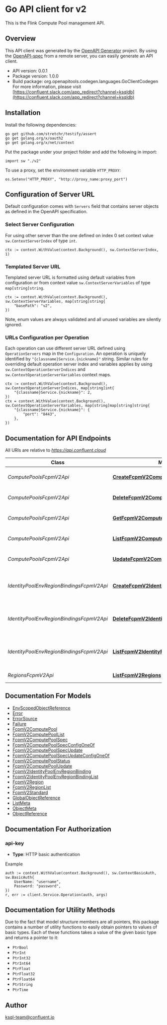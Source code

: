 # Go API client for v2

This is the Flink Compute Pool management API.

## Overview
This API client was generated by the [OpenAPI Generator](https://openapi-generator.tech) project.  By using the [OpenAPI-spec](https://www.openapis.org/) from a remote server, you can easily generate an API client.

- API version: 0.0.1
- Package version: 1.0.0
- Build package: org.openapitools.codegen.languages.GoClientCodegen
For more information, please visit [https://confluent.slack.com/app_redirect?channel=ksqldb](https://confluent.slack.com/app_redirect?channel=ksqldb)

## Installation

Install the following dependencies:

```shell
go get github.com/stretchr/testify/assert
go get golang.org/x/oauth2
go get golang.org/x/net/context
```

Put the package under your project folder and add the following in import:

```golang
import sw "./v2"
```

To use a proxy, set the environment variable `HTTP_PROXY`:

```golang
os.Setenv("HTTP_PROXY", "http://proxy_name:proxy_port")
```

## Configuration of Server URL

Default configuration comes with `Servers` field that contains server objects as defined in the OpenAPI specification.

### Select Server Configuration

For using other server than the one defined on index 0 set context value `sw.ContextServerIndex` of type `int`.

```golang
ctx := context.WithValue(context.Background(), sw.ContextServerIndex, 1)
```

### Templated Server URL

Templated server URL is formatted using default variables from configuration or from context value `sw.ContextServerVariables` of type `map[string]string`.

```golang
ctx := context.WithValue(context.Background(), sw.ContextServerVariables, map[string]string{
	"basePath": "v2",
})
```

Note, enum values are always validated and all unused variables are silently ignored.

### URLs Configuration per Operation

Each operation can use different server URL defined using `OperationServers` map in the `Configuration`.
An operation is uniquely identified by `"{classname}Service.{nickname}"` string.
Similar rules for overriding default operation server index and variables applies by using `sw.ContextOperationServerIndices` and `sw.ContextOperationServerVariables` context maps.

```
ctx := context.WithValue(context.Background(), sw.ContextOperationServerIndices, map[string]int{
	"{classname}Service.{nickname}": 2,
})
ctx = context.WithValue(context.Background(), sw.ContextOperationServerVariables, map[string]map[string]string{
	"{classname}Service.{nickname}": {
		"port": "8443",
	},
})
```

## Documentation for API Endpoints

All URIs are relative to *https://api.confluent.cloud*

Class | Method | HTTP request | Description
------------ | ------------- | ------------- | -------------
*ComputePoolsFcpmV2Api* | [**CreateFcpmV2ComputePool**](docs/ComputePoolsFcpmV2Api.md#createfcpmv2computepool) | **Post** /fcpm/v2/compute-pools | Create a Compute Pool
*ComputePoolsFcpmV2Api* | [**DeleteFcpmV2ComputePool**](docs/ComputePoolsFcpmV2Api.md#deletefcpmv2computepool) | **Delete** /fcpm/v2/compute-pools/{id} | Delete a Compute Pool
*ComputePoolsFcpmV2Api* | [**GetFcpmV2ComputePool**](docs/ComputePoolsFcpmV2Api.md#getfcpmv2computepool) | **Get** /fcpm/v2/compute-pools/{id} | Read a Compute Pool
*ComputePoolsFcpmV2Api* | [**ListFcpmV2ComputePools**](docs/ComputePoolsFcpmV2Api.md#listfcpmv2computepools) | **Get** /fcpm/v2/compute-pools | List of Compute Pools
*ComputePoolsFcpmV2Api* | [**UpdateFcpmV2ComputePool**](docs/ComputePoolsFcpmV2Api.md#updatefcpmv2computepool) | **Patch** /fcpm/v2/compute-pools/{id} | Update a Compute Pool
*IdentityPoolEnvRegionBindingsFcpmV2Api* | [**CreateFcpmV2IdentityPoolEnvRegionBinding**](docs/IdentityPoolEnvRegionBindingsFcpmV2Api.md#createfcpmv2identitypoolenvregionbinding) | **Post** /fcpm/v2/identity-pool-env-region-bindings | Create an Identity Pool Env Region Binding
*IdentityPoolEnvRegionBindingsFcpmV2Api* | [**DeleteFcpmV2IdentityPoolEnvRegionBinding**](docs/IdentityPoolEnvRegionBindingsFcpmV2Api.md#deletefcpmv2identitypoolenvregionbinding) | **Delete** /fcpm/v2/identity-pool-env-region-bindings/{id} | Delete an Identity Pool Env Region Binding
*IdentityPoolEnvRegionBindingsFcpmV2Api* | [**ListFcpmV2IdentityPoolEnvRegionBindings**](docs/IdentityPoolEnvRegionBindingsFcpmV2Api.md#listfcpmv2identitypoolenvregionbindings) | **Get** /fcpm/v2/identity-pool-env-region-bindings | List of Identity Pool Env Region Bindings
*RegionsFcpmV2Api* | [**ListFcpmV2Regions**](docs/RegionsFcpmV2Api.md#listfcpmv2regions) | **Get** /fcpm/v2/regions | List of Regions


## Documentation For Models

 - [EnvScopedObjectReference](docs/EnvScopedObjectReference.md)
 - [Error](docs/Error.md)
 - [ErrorSource](docs/ErrorSource.md)
 - [Failure](docs/Failure.md)
 - [FcpmV2ComputePool](docs/FcpmV2ComputePool.md)
 - [FcpmV2ComputePoolList](docs/FcpmV2ComputePoolList.md)
 - [FcpmV2ComputePoolSpec](docs/FcpmV2ComputePoolSpec.md)
 - [FcpmV2ComputePoolSpecConfigOneOf](docs/FcpmV2ComputePoolSpecConfigOneOf.md)
 - [FcpmV2ComputePoolSpecUpdate](docs/FcpmV2ComputePoolSpecUpdate.md)
 - [FcpmV2ComputePoolSpecUpdateConfigOneOf](docs/FcpmV2ComputePoolSpecUpdateConfigOneOf.md)
 - [FcpmV2ComputePoolStatus](docs/FcpmV2ComputePoolStatus.md)
 - [FcpmV2ComputePoolUpdate](docs/FcpmV2ComputePoolUpdate.md)
 - [FcpmV2IdentityPoolEnvRegionBinding](docs/FcpmV2IdentityPoolEnvRegionBinding.md)
 - [FcpmV2IdentityPoolEnvRegionBindingList](docs/FcpmV2IdentityPoolEnvRegionBindingList.md)
 - [FcpmV2Region](docs/FcpmV2Region.md)
 - [FcpmV2RegionList](docs/FcpmV2RegionList.md)
 - [FcpmV2Standard](docs/FcpmV2Standard.md)
 - [GlobalObjectReference](docs/GlobalObjectReference.md)
 - [ListMeta](docs/ListMeta.md)
 - [ObjectMeta](docs/ObjectMeta.md)
 - [ObjectReference](docs/ObjectReference.md)


## Documentation For Authorization



### api-key

- **Type**: HTTP basic authentication

Example

```golang
auth := context.WithValue(context.Background(), sw.ContextBasicAuth, sw.BasicAuth{
    UserName: "username",
    Password: "password",
})
r, err := client.Service.Operation(auth, args)
```


## Documentation for Utility Methods

Due to the fact that model structure members are all pointers, this package contains
a number of utility functions to easily obtain pointers to values of basic types.
Each of these functions takes a value of the given basic type and returns a pointer to it:

* `PtrBool`
* `PtrInt`
* `PtrInt32`
* `PtrInt64`
* `PtrFloat`
* `PtrFloat32`
* `PtrFloat64`
* `PtrString`
* `PtrTime`

## Author

ksql-team@confluent.io

